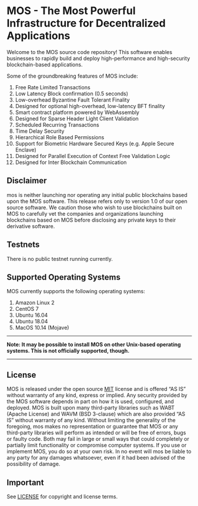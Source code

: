 
# MOS - The Most Powerful Infrastructure for Decentralized Applications

Welcome to the MOS source code repository! This software enables businesses to rapidly build and deploy high-performance and high-security blockchain-based applications.

Some of the groundbreaking features of MOS include:

1. Free Rate Limited Transactions
1. Low Latency Block confirmation (0.5 seconds)
1. Low-overhead Byzantine Fault Tolerant Finality
1. Designed for optional high-overhead, low-latency BFT finality
1. Smart contract platform powered by WebAssembly
1. Designed for Sparse Header Light Client Validation
1. Scheduled Recurring Transactions
1. Time Delay Security
1. Hierarchical Role Based Permissions
1. Support for Biometric Hardware Secured Keys (e.g. Apple Secure Enclave)
1. Designed for Parallel Execution of Context Free Validation Logic
1. Designed for Inter Blockchain Communication

## Disclaimer

mos is neither launching nor operating any initial public blockchains based upon the MOS software. This release refers only to version 1.0 of our open source software. We caution those who wish to use blockchains built on MOS to carefully vet the companies and organizations launching blockchains based on MOS before disclosing any private keys to their derivative software.

## Testnets

There is no public testnet running currently.

## Supported Operating Systems

MOS currently supports the following operating systems:  

1. Amazon Linux 2
2. CentOS 7
3. Ubuntu 16.04
4. Ubuntu 18.04
5. MacOS 10.14 (Mojave)

---

**Note: It may be possible to install MOS on other Unix-based operating systems. This is not officially supported, though.**

---

## License

MOS is released under the open source [MIT](./LICENSE) license and is offered “AS IS” without warranty of any kind, express or implied. Any security provided by the MOS software depends in part on how it is used, configured, and deployed. MOS is built upon many third-party libraries such as WABT (Apache License) and WAVM (BSD 3-clause) which are also provided “AS IS” without warranty of any kind. Without limiting the generality of the foregoing, mos makes no representation or guarantee that MOS or any third-party libraries will perform as intended or will be free of errors, bugs or faulty code. Both may fail in large or small ways that could completely or partially limit functionality or compromise computer systems. If you use or implement MOS, you do so at your own risk. In no event will mos be liable to any party for any damages whatsoever, even if it had been advised of the possibility of damage.  

## Important

See [LICENSE](./LICENSE) for copyright and license terms.